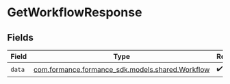 # GetWorkflowResponse


## Fields

| Field                                                                               | Type                                                                                | Required                                                                            | Description                                                                         |
| ----------------------------------------------------------------------------------- | ----------------------------------------------------------------------------------- | ----------------------------------------------------------------------------------- | ----------------------------------------------------------------------------------- |
| `data`                                                                              | [com.formance.formance_sdk.models.shared.Workflow](../../models/shared/Workflow.md) | :heavy_check_mark:                                                                  | N/A                                                                                 |